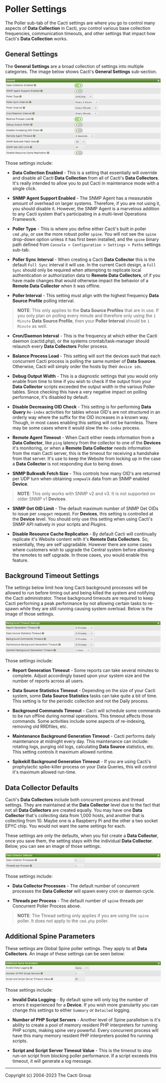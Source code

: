 # Poller Settings

The Poller sub-tab of the Cacti settings are where you go to control
many aspects of **Data Collection** in Cacti, you control various base
collection frequencies, communication timeouts, and other settings that
impact how Cacti's **Data Collection** works.

## General Settings

The **General Settings** are a broad collection of settings into
multiple categories.  The image below shows Cacti's **General Settings**
sub-section.

![Settings Poller General](images/settings-poller-general.png)

Those settings include:

- **Data Collection Enabled** - This is a setting that essentially will
  override and disable all Cacti **Data Collection** from all of Cacti's
  **Data Collectors**.  It's really intended to allow you to put Cacti
  in maintenance mode with a single click.

- **SNMP Agent Support Enabled** - The SNMP Agent has a measurable amount
  of overhead on larger systems.  Therefore, if you are not using it, you
  should disable it.  However, the SNMP Agent is a marvelous addition to
  any Cacti system that's participating in a multi-level Operations
  Framework.

- **Poller Type** - This is where you define either Cacti's built in poller
  `cmd.php`, or use the more robust poller `spine`.  You will not see the
  `spine` drop-down option unless it has first been installed, and the
  `spine` binary path defined from
  `Console > Configuration > Settings > Paths` settings sub-tab.

- **Poller Sync Interval** - When creating a Cacti **Data Collector**
  this is the default `Full Sync` interval it will use.  In the current
  Cacti design, a `Full Sync` should only be required when attempting
  to replicate local authentication or authorization data to
  **Remote Data Collectors**, of if you have made changes that would
  otherwise impact the behavior of a **Remote Data Collector** when it
  was offline.

- **Poller Interval** - This setting must align with the highest frequency
  **Data Source Profile** polling interval.

> **NOTE**: This only applies to the **Data Source Profiles** that are in
> use.  If you only plan on polling every minute and therefore only using
> the `1 Minute` **Data Source Profile**, then your **Poller Interval**
> should be `1 Minute` as well.

- **Cron/Daemon Interval** - This is the frequency at which either the Cacti
  daemon (cactid.php), or the systems crontab/task-manager should relaunch
  every **Data Collectors** Poller process.

- **Balance Process Load** - This setting will sort the devices such that
  each concurrent Cacti process is polling the same number of **Data Sources**.
  Otherwise, Cacti will simply order the hosts by their `device ids`.

- **Debug Output Width** - This is a diagnostic settings that you would only
  enable from time to time if you wish to check if the output from your
  **Data Collector** scripts exceeded the output width in the various
  Poller tables.  Since checking this have a very negative impact on
  polling performance, it's disabled by default.

- **Disable Decreasing OID Check** - This setting is for performing
  **Data Query** `Re-index` activities for tables whose OID's are not
  structured in an orderly way where the suffix for the OID increases
  in a known way.  Though, in most cases enabling this setting will
  not be harmless.  There may be some cases where it would slow the
  `Re-index` process.

- **Remote Agent Timeout** - When Cacti either needs information from
  a **Data Collector**, like `ping` latency from the collector to one
  of the **Devices** it's monitoring, or when a **Remote Data Collector**
  needs information from the main Cacti server, this is the timeout
  for receiving a handshake from that server.  It's use to keep the
  Website from locking up in the case a **Data Collector** is not
  responding due to being down.

- **SNMP Bulkwalk Fetch Size** - This controls how many OID's are
  returned per UDP turn when obtaining `snmpwalk` data from an
  SNMP enabled **Device**.

> **NOTE**: This only works with SNMP v2 and v3.  It is not supported
> on older SNMP v1 **Devices**.

- **SNMP Get OID Limit** - The default maximum number of SNMP Get
  OIDs to issue per `snmpget` request.  For **Devices**, this setting
  is controlled at the **Device** level.  You should only use this
  setting when using Cacti's SNMP API natively in your scripts
  and Plugins.

- **Disable Resource Cache Replication** - By default Cacti will
  continually replicate it's Website content with it's
  **Remote Data Collectors**.  So, essentially, they are self
  upgradable.  However there are some cases where customers wish
  to upgrade the Central system before allowing the remotes
  to self upgrade.  In those cases, you would enable this feature.

## Background Timeout Settings

The settings below limit how long Cacti background processes will be
allowed to run before timing out and being killed the system and
notifying the Cacti administrator.  These background timeouts are
required to keep Cacti performing a peak performance by not allowing
certain tasks to re-spawn while they are still running causing
system overload.  Below is the image of those settings.

![Background Timeout Settings](images/settings-poller-background.png)

Those settings include:

- **Report Generation Timeout** - Some reports can take several minutes
  to complete.  Adjust accordingly based upon your system size and
  the number of reports across all users.

- **Data Source Statistics Timeout** - Depending on the size of your
  Cacti system, some **Data Source Statistics** tasks can take quite
  a bit of time.  This setting is for the periodic collection and
  not the Daily process.

- **Background Commands Timeout** - Cacti will schedule some commands
  to be run offline during normal operations.  This timeout affects
  those commands.  Some activities include some aspects of re-indexing,
  removing old RRDfiles, etc.

- **Maintenance Background Generation Timeout** - Cacti performs daily
  maintenance at midnight every day.  This maintenance can include:
  rotating logs, purging old logs, calculating **Data Source**
  statistics, etc.  This setting controls it maximum allowed runtime.

- **Spikekill Background Generation Timeout** - If you are using Cacti's
  prophylactic spike-killer process on your Data Queries, this will control
  it's maximum allowed run-time.

## Data Collector Defaults

Cacti's **Data Collectors** include both concurrent process and thread
settings.  They are maintained at the **Data Collector** level due to the
fact that not all **Data Collectors** are created equally.  You may have
one **Data Collector** that's collecting data from 1,000 hosts, and another
that is collecting from 10.  Maybe one is a Raspberry Pi and the other
a two socket EPYC chip.  You would not want the same settings for each.

These settings are only the defaults, when you fist create a
**Data Collector**, once you save them, the setting stays with the
individual **Data Collector**.  Below, you can see an image of those
settings.

![Data Collector Defaults](images/settings-poller-data-collector.png)

Those settings include:

- **Data Collector Processes** - The default number of concurrent
  processes the **Data Collector** will spawn every cron or daemon
  cycle.

- **Threads per Process** - The default number of `spine` threads
  per Concurrent Poller Process above.

> **NOTE**: The Thread setting only applies if you are using the
> `spine` poller.  It does not apply to the `cmd.php` poller.

## Additional Spine Parameters

These settings are Global Spine poller settings.  They apply to all
**Data Collectors**.  An image of these settings can be seen below:

![Additional Spine Parameters](images/settings-poller-spine.png)

Those settings include:

- **Invalid Data Logging** - By default spine will only log the number
  of errors it experienced for a **Device**.  If you wish more
  granularity you can change this settings to either `Summary`
  or `Detailed` logging.

- **Number of PHP Script Servers** - Another level of Spine parallelism
  is it's ability to create a pool of memory resident PHP
  interpreters for running PHP scripts, making spine very powerful.
  Every concurrent process will have this many memory resident
  PHP interpreters pooled fro running scripts.

- **Script and Script Server Timeout Value** - This is the timeout
  to stop run-on script from blocking poller performance.  If a script
  exceeds this timeout, it will generate a log message.

---
Copyright (c) 2004-2023 The Cacti Group
